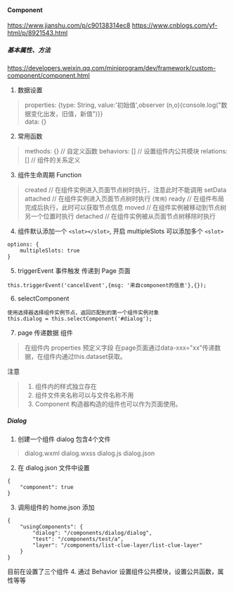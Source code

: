 #### Component
https://www.jianshu.com/p/c90138314ec8
https://www.cnblogs.com/yf-html/p/8921543.html

##### 基本属性、方法
https://developers.weixin.qq.com/miniprogram/dev/framework/custom-component/component.html
1. 数据设置
> properties: {type: String, value:'初始值',observer (n,o){console.log("数据变化出发，旧值，新值")}}  
> data: {}

2. 常用函数
> methods: {}  // 自定义函数
> behaviors: []  // 设置组件内公共模块
> relations:[]  // 组件的关系定义

3. 组件生命周期 Function
> created  // 在组件实例进入页面节点树时执行，注意此时不能调用 setData
> attached   // 在组件实例进入页面节点树时执行 (`常用`)
> ready  // 在组件布局完成后执行，此时可以获取节点信息
> moved  // 在组件实例被移动到节点树另一个位置时执行
> detached  //  在组件实例被从页面节点树移除时执行


4. 组件默认添加一个 `<slot></slot>`, 开启 multipleSlots 可以添加多个 `<slot>`
```
options: {
	multipleSlots: true
}
```
5. triggerEvent 事件触发 传递到 Page 页面
``` 
this.triggerEvent('cancelEvent',{msg: '来自component的信息'},{});
```
6. selectComponent
```
使用选择器选择组件实例节点，返回匹配到的第一个组件实例对象
this.dialog = this.selectComponent('#dialog');
```
7. page 传递数据 组件
> 在组件内 properties 预定义字段
> 在page页面通过data-xxx="xx"传递数据，在组件内通过this.dataset获取。


注意
> 1. 组件内的样式独立存在
> 2. 组件文件夹名称可以与文件名称不用
> 3. Component 构造器构造的组件也可以作为页面使用。

##### Dialog
1. 创建一个组件 dialog 包含4个文件
>dialog.wxml
>dialog.wxss
>dialog.js
>dialog.json

2. 在 dialog.json 文件中设置
```
{
    "component": true
}
```
3. 调用组件的 home.json 添加

```
{
	"usingComponents": {
		"dialog": "/components/dialog/dialog",
		"test": "/components/test/a",
		"layer": "/components/list-clue-layer/list-clue-layer"
	}
}
```
目前在设置了三个组件
4. 通过 Behavior 设置组件公共模块，设置公共函数，属性等等